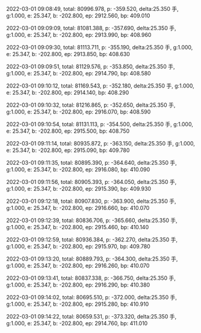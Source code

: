 2022-03-01 09:08:49, total: 80996.978, p: -359.520, delta:25.350 手, g:1.000, e: 25.347, b: -202.800, ep: 2912.560, bp: 409.010

2022-03-01 09:09:09, total: 81081.388, p: -357.690, delta:25.350 手, g:1.000, e: 25.347, b: -202.800, ep: 2913.990, bp: 408.960

2022-03-01 09:09:30, total: 81113.711, p: -355.190, delta:25.350 手, g:1.000, e: 25.347, b: -202.800, ep: 2913.850, bp: 408.630

2022-03-01 09:09:51, total: 81129.576, p: -353.850, delta:25.350 手, g:1.000, e: 25.347, b: -202.800, ep: 2914.790, bp: 408.580

2022-03-01 09:10:12, total: 81169.543, p: -352.180, delta:25.350 手, g:1.000, e: 25.347, b: -202.800, ep: 2914.140, bp: 408.290

2022-03-01 09:10:32, total: 81216.865, p: -352.650, delta:25.350 手, g:1.000, e: 25.347, b: -202.800, ep: 2916.070, bp: 408.590

2022-03-01 09:10:54, total: 81131.113, p: -354.500, delta:25.350 手, g:1.000, e: 25.347, b: -202.800, ep: 2915.500, bp: 408.750

2022-03-01 09:11:14, total: 80935.872, p: -363.150, delta:25.350 手, g:1.000, e: 25.347, b: -202.800, ep: 2915.090, bp: 409.780

2022-03-01 09:11:35, total: 80895.390, p: -364.640, delta:25.350 手, g:1.000, e: 25.347, b: -202.800, ep: 2916.080, bp: 410.090

2022-03-01 09:11:56, total: 80905.393, p: -364.050, delta:25.350 手, g:1.000, e: 25.347, b: -202.800, ep: 2915.390, bp: 409.930

2022-03-01 09:12:18, total: 80907.830, p: -363.900, delta:25.350 手, g:1.000, e: 25.347, b: -202.800, ep: 2916.660, bp: 410.070

2022-03-01 09:12:39, total: 80836.706, p: -365.660, delta:25.350 手, g:1.000, e: 25.347, b: -202.800, ep: 2915.460, bp: 410.140

2022-03-01 09:12:59, total: 80936.384, p: -362.270, delta:25.350 手, g:1.000, e: 25.347, b: -202.800, ep: 2915.970, bp: 409.780

2022-03-01 09:13:20, total: 80889.793, p: -364.300, delta:25.350 手, g:1.000, e: 25.347, b: -202.800, ep: 2916.260, bp: 410.070

2022-03-01 09:13:41, total: 80837.338, p: -366.750, delta:25.350 手, g:1.000, e: 25.347, b: -202.800, ep: 2916.290, bp: 410.380

2022-03-01 09:14:02, total: 80695.510, p: -372.000, delta:25.350 手, g:1.000, e: 25.347, b: -202.800, ep: 2915.280, bp: 410.910

2022-03-01 09:14:22, total: 80659.531, p: -373.320, delta:25.350 手, g:1.000, e: 25.347, b: -202.800, ep: 2914.760, bp: 411.010